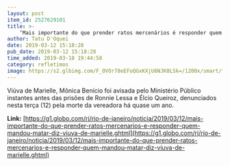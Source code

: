 ```yaml
---
layout: post
item_id: 2527629101
title: >-
    ‘Mais importante do que prender ratos mercenários é responder quem mandou matar’, diz viúva de Marielle
author: Tatu D'Oquei
date: 2019-03-12 15:18:28
pub_date: 2019-03-12 15:18:28
time_added: 2019-03-18 19:44:58
category: refletimos
image: https://s2.glbimg.com/F_OVOr78eEFoQGxKXjU6NJK0LSk=/1200x/smart/filters:cover():strip_icc()/s03.video.glbimg.com/x720/7449034.jpg
---
```


Viúva de Marielle, Mônica Benício foi avisada pelo Ministério Público instantes antes das prisões de Ronnie Lessa e Élcio Queiroz, denunciados nesta terça (12) pela morte da vereadora há quase um ano.

**Link:** [https://g1.globo.com/rj/rio-de-janeiro/noticia/2019/03/12/mais-importante-do-que-prender-ratos-mercenarios-e-responder-quem-mandou-matar-diz-viuva-de-marielle.ghtml](https://g1.globo.com/rj/rio-de-janeiro/noticia/2019/03/12/mais-importante-do-que-prender-ratos-mercenarios-e-responder-quem-mandou-matar-diz-viuva-de-marielle.ghtml)

